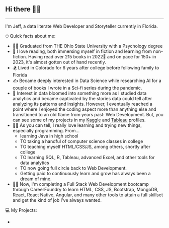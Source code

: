 ## Hi there 🙋‍♂️

---

I'm Jeff, a data literate Web Developer and Storyteller currently in Florida.

⏱ Quick facts about me:

- 👨‍🎓 Graduated from THE Ohio State University with a Psychology degree
- 📖 I love reading, both immersing myself in fiction and learning from non-fiction. Having read over 215 books in 2022🤯 and on pace for 150+ in 2023, it's almost gotten out of hand recently. 
- 🏂 Lived in Colorado for 6 years after college before following family to Florida
- ✍ Became deeply interested in Data Science while researching AI for a couple of books I wrote in a Sci-fi series during the pandemic.  
- 🔢 Interest in data bloomed into something more as I studied data analytics and became captivated by the stories data could tell after analyzing its patterns and insights. However, I eventually reached a point where I enjoyed the coding aspect more than anything else and transitioned to an old flame from years past: Web Development. But, you can see some of my projects in my [Kaggle](https://www.kaggle.com/jeffellingham) and [Tableau](https://public.tableau.com/app/profile/jeff.ellingham) profiles.
- 👨‍🏫 As you can tell, I really love learning and trying new things, especially programming. From...
  - learning Java in high school
  - TO taking a handful of computer science classes in college
  - TO teaching myself HTML/CSS/JS, among others, shortly after college
  - TO learning SQL, R, Tableau, advanced Excel, and other tools for data analytics
  - TO now going full circle back to Web Development.
  - Getting paid to continuously learn and grow has always been a dream of mine.
- 👨‍💻 Now, I'm completing a Full Stack Web Development bootcamp through CareerFoundry to learn HTML, CSS, JS, Bootstrap, MongoDB, React, React Native, Angular, and many other tools to attain a full skillset and get the kind of job I've always wanted.  


💻 My Projects:

- 
